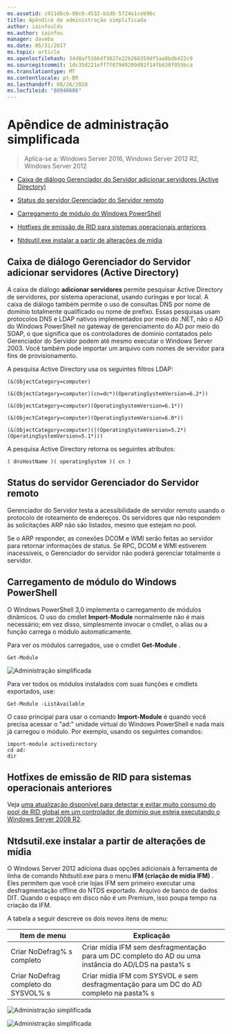 ```yaml
---
ms.assetid: c911d6c6-98c6-4532-b1db-5724e1ceb96c
title: Apêndice de administração simplificada
author: iainfoulds
ms.author: iainfou
manager: daveba
ms.date: 05/31/2017
ms.topic: article
ms.openlocfilehash: 34d8af5166df3627e22b268359df5aa8bdb422c9
ms.sourcegitcommit: 1dc35d221eff7f079d9209d92f14fb630f955bca
ms.translationtype: MT
ms.contentlocale: pt-BR
ms.lasthandoff: 08/26/2020
ms.locfileid: "88940686"
---
```

# <a name="simplified-administration-appendix"></a>Apêndice de administração simplificada

>Aplica-se a: Windows Server 2016, Windows Server 2012 R2, Windows Server 2012

-   [Caixa de diálogo Gerenciador do Servidor adicionar servidores (Active Directory)](../../ad-ds/deploy/Simplified-Administration-Appendix.md#BKMK_AddServers)

-   [Status do servidor Gerenciador do Servidor remoto](../../ad-ds/deploy/Simplified-Administration-Appendix.md#BKMK_ServerMgrStatus)

-   [Carregamento de módulo do Windows PowerShell](../../ad-ds/deploy/Simplified-Administration-Appendix.md#BKMK_PSLoadModule)

-   [Hotfixes de emissão de RID para sistemas operacionais anteriores](../../ad-ds/deploy/Simplified-Administration-Appendix.md#BKMK_Rid)

-   [Ntdsutil.exe instalar a partir de alterações de mídia](../../ad-ds/deploy/Simplified-Administration-Appendix.md#BKMK_IFM)

## <a name="server-manager-add-servers-dialog-active-directory"></a><a name="BKMK_AddServers"></a>Caixa de diálogo Gerenciador do Servidor adicionar servidores (Active Directory)

A caixa de diálogo **adicionar servidores** permite pesquisar Active Directory de servidores, por sistema operacional, usando curingas e por local. A caixa de diálogo também permite o uso de consultas DNS por nome de domínio totalmente qualificado ou nome de prefixo. Essas pesquisas usam protocolos DNS e LDAP nativos implementados por meio do .NET, não o AD do Windows PowerShell no gateway de gerenciamento do AD por meio do SOAP, o que significa que os controladores de domínio contatados pelo Gerenciador do Servidor podem até mesmo executar o Windows Server 2003. Você também pode importar um arquivo com nomes de servidor para fins de provisionamento.

A pesquisa Active Directory usa os seguintes filtros LDAP:

```
(&(ObjectCategory=computer)

(&(ObjectCategory=computer)(cn=dc*)(OperatingSystemVersion=6.2*))

(&(ObjectCategory=computer)(OperatingSystemVersion=6.1*))

(&(ObjectCategory=computer)(OperatingSystemVersion=6.0*))

(&(ObjectCategory=computer)(|(OperatingSystemVersion=5.2*)(OperatingSystemVersion=5.1*)))

```

A pesquisa Active Directory retorna os seguintes atributos:

```
( dnsHostName )( operatingSystem )( cn )

```

## <a name="server-manager-remote-server-status"></a><a name="BKMK_ServerMgrStatus"></a>Status do servidor Gerenciador do Servidor remoto
Gerenciador do Servidor testa a acessibilidade de servidor remoto usando o protocolo de roteamento de endereços. Os servidores que não respondem às solicitações ARP não são listados, mesmo que estejam no pool.

Se o ARP responder, as conexões DCOM e WMI serão feitas ao servidor para retornar informações de status. Se RPC, DCOM e WMI estiverem inacessíveis, o Gerenciador do servidor não poderá gerenciar totalmente o servidor.

## <a name="windows-powershell-module-loading"></a><a name="BKMK_PSLoadModule"></a>Carregamento de módulo do Windows PowerShell
O Windows PowerShell 3,0 implementa o carregamento de módulos dinâmicos. O uso do cmdlet **Import-Module** normalmente não é mais necessário; em vez disso, simplesmente invocar o cmdlet, o alias ou a função carrega o módulo automaticamente.

Para ver os módulos carregados, use o cmdlet **Get-Module** .

```
Get-Module

```

![Administração simplificada](media/Simplified-Administration-Appendix/ADDS_PSGetModule.gif)

Para ver todos os módulos instalados com suas funções e cmdlets exportados, use:

```
Get-Module -ListAvailable

```

O caso principal para usar o comando **Import-Module** é quando você precisa acessar o "ad:" unidade virtual do Windows PowerShell e nada mais já carregou o módulo. Por exemplo, usando os seguintes comandos:

```
import-module activedirectory
cd ad:
dir

```

## <a name="rid-issuance-hotfixes-for-previous-operating-systems"></a><a name="BKMK_Rid"></a>Hotfixes de emissão de RID para sistemas operacionais anteriores
Veja [uma atualização disponível para detectar e evitar muito consumo do pool de RID global em um controlador de domínio que esteja executando o Windows Server 2008 R2](https://support.microsoft.com/kb/2618669).

## <a name="ntdsutilexe-install-from-media-changes"></a><a name="BKMK_IFM"></a>Ntdsutil.exe instalar a partir de alterações de mídia
O Windows Server 2012 adiciona duas opções adicionais à ferramenta de linha de comando Ntdsutil.exe para o menu **IFM (criação de mídia IFM)** . Eles permitem que você crie lojas IFM sem primeiro executar uma desfragmentação offline do NTDS exportado. Arquivo de banco de dados DIT. Quando o espaço em disco não é um Premium, isso poupa tempo na criação da IFM.

A tabela a seguir descreve os dois novos itens de menu:

|Item de menu|Explicação|
|--|--|
|Criar NoDefrag% s completo|Criar mídia IFM sem desfragmentação para um DC completo do AD ou uma instância do AD/LDS na pasta% s|
|Criar NoDefrag completo do SYSVOL% s|Criar mídia IFM com SYSVOL e sem desfragmentação para um DC do AD completo na pasta% s|

![Administração simplificada](media/Simplified-Administration-Appendix/ADDS_PSIFM.png)

![Administração simplificada](media/Simplified-Administration-Appendix/ADDS_PSIFMComplete.gif)
